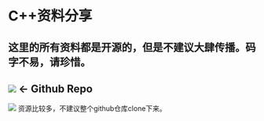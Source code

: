 # C++资料分享
## 这里的所有资料都是开源的，但是不建议大肆传播。码字不易，请珍惜。
## [![](https://timgsa.baidu.com/timg?image&quality=80&size=b99_100&sec=1595477722300&di=9648dac94c2358f7d5af9ae7134f6d41&imgtype=2&src=http%3A%2F%2Fbpic.588ku.com%2Felement_origin_min_pic%2F01%2F16%2F99%2F42570527ee4ed5b.jpg)](https://github.com/hesy-zhoulijie/All-about-cpp) <- Github Repo
![](https://pic.downk.cc/item/5f18e7d814195aa594dce961.jpg) 资源比较多，不建议整个github仓库clone下来。
